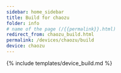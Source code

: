 ```yaml
---
sidebar: home_sidebar
title: Build for chaozu
folder: info
# name of the page (/{{permalink}}.html)
redirect_from: chaozu_build.html
permalink: /devices/chaozu/build
device: chaozu
---
```

{% include templates/device_build.md %}

